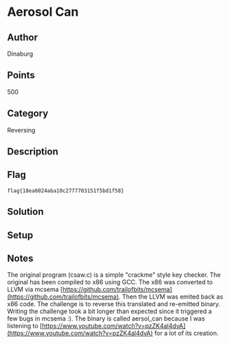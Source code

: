 # Aerosol Can
## Author
Dinaburg
## Points
500
## Category
Reversing
## Description

## Flag
`flag{18ea6024aba10c2777703151f5bd1f58}`
## Solution

## Setup

## Notes
The original program (csaw.c) is a simple "crackme" style key checker.
The original has been compiled to x86 using GCC. The x86 was converted to LLVM via mcsema [https://github.com/trailofbits/mcsema](https://github.com/trailofbits/mcsema). Then the LLVM was emited back as x86 code. The challenge is to reverse this translated and re-emitted binary.
Writing the challenge took a bit longer than expected since it triggered a few bugs in mcsema :). The binary is called aersol_can because I was listening to [https://www.youtube.com/watch?v=pzZK4al4dvA](https://www.youtube.com/watch?v=pzZK4al4dvA) for a lot of its creation.